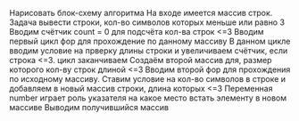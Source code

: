 Нарисовать блок-схему алгоритма
На входе имеется массив строк. Задача вывести строки, кол-во символов которых меньше или равно 3
Вводим счётчик count = 0 для подсчёта кол-ва строк <=3
Вводим первый цикл фор для прохождение по данному массиву
В данном цикле вводим условие на прверку длины строки и увеличиваем счётчик, если строка <=3. цикл заканчиваем
Создаём второй массив для, размер которого кол-ву строк длиной <=3 
Вводим второй фор для прохождения по исходному массиву. Ставим условие на кол-во символов в строке и 
добавляем в новый массив строки, длина которых <=3 
Переменная number играет роль указателя на какое место встать элементу в новом массиве
Выводим получившийся массив